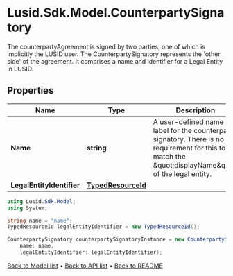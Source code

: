 # Lusid.Sdk.Model.CounterpartySignatory
The counterpartyAgreement is signed by two parties, one of which is implicitly the LUSID user.  The CounterpartySignatory represents the 'other side' of the agreement.  It comprises a name and identifier for a Legal Entity in LUSID.

## Properties

Name | Type | Description | Notes
------------ | ------------- | ------------- | -------------
**Name** | **string** | A user-defined name or label for the counterparty signatory.  There is no requirement for this to match the \&quot;displayName\&quot; of the legal entity. | 
**LegalEntityIdentifier** | [**TypedResourceId**](TypedResourceId.md) |  | 

```csharp
using Lusid.Sdk.Model;
using System;

string name = "name";
TypedResourceId legalEntityIdentifier = new TypedResourceId();

CounterpartySignatory counterpartySignatoryInstance = new CounterpartySignatory(
    name: name,
    legalEntityIdentifier: legalEntityIdentifier);
```

[Back to Model list](../README.md#documentation-for-models) &#8226; [Back to API list](../README.md#documentation-for-api-endpoints) &#8226; [Back to README](../README.md)
